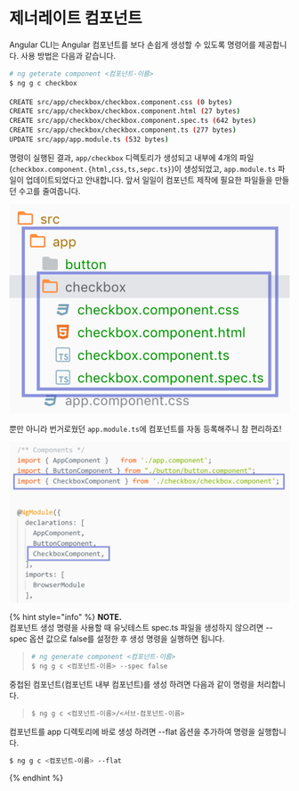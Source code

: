 # 제너레이트 컴포넌트

Angular CLI는 Angular 컴포넌트를 보다 손쉽게 생성할 수 있도록 명령어를 제공합니다. 사용 방법은 다음과 같습니다.

```bash
# ng geterate component <컴포넌트-이름>
$ ng g c checkbox

CREATE src/app/checkbox/checkbox.component.css (0 bytes)
CREATE src/app/checkbox/checkbox.component.html (27 bytes)
CREATE src/app/checkbox/checkbox.component.spec.ts (642 bytes)
CREATE src/app/checkbox/checkbox.component.ts (277 bytes)
UPDATE src/app/app.module.ts (532 bytes)
```

명령이 실행된 결과, `app/checkbox` 디렉토리가 생성되고 내부에 4개의 파일\(`checkbox.component.{html,css,ts,sepc.ts}`\)이 생성되었고, `app.module.ts` 파일이 업데이트되었다고 안내합니다. 앞서 일일이 컴포넌트 제작에 필요한 파일들을 만들던 수고를 줄여줍니다.

![](../.gitbook/assets/comp-cli.png)

뿐만 아니라 번거로웠던 `app.module.ts`에 컴포넌트를 자동 등록해주니 참 편리하죠!

![](../.gitbook/assets/comp-module.png)

{% hint style="info" %}
**NOTE.**   
컴포넌트 생성 명령을 사용할 때 유닛테스트 spec.ts 파일을 생성하지 않으려면 --spec 옵션 값으로 false를 설정한 후 생성 명령을 실행하면 됩니다.

> ```bash
> # ng generate component <컴포넌트-이름>
> $ ng g c <컴포넌트-이름> --spec false
> ```

중첩된 컴포넌트\(컴포넌트 내부 컴포넌트\)를 생성 하려면 다음과 같이 명령을 처리합니다.

> ```bash
> $ ng g c <컴포넌트-이름>/<서브-컴포넌트-이름>
> ```

컴포넌트를 app 디렉토리에 바로 생성 하려면 --flat 옵션을 추가하여 명령을 실행합니다.

```bash
$ ng g c <컴포넌트-이름> --flat
```
{% endhint %}




